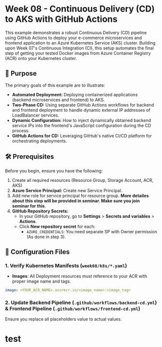 # Week 08 - Continuous Delivery (CD) to AKS with GitHub Actions

This example demonstrates a robust Continuous Delivery (CD) pipeline using GitHub Actions to deploy your e-commerce microservices and frontend application to an Azure Kubernetes Service (AKS) cluster. Building upon Week 07's Continuous Integration (CI), this setup automates the final step of getting your tested Docker images from Azure Container Registry (ACR) onto your Kubernetes cluster.

## 🚀 Purpose

The primary goals of this example are to illustrate:

- **Automated Deployment:** Deploying containerized applications (backend microservices and frontend) to AKS.
- **Two-Phase CD:** Using separate GitHub Actions workflows for backend and frontend deployment to handle dynamic external IP addresses of LoadBalancer services.
- **Dynamic Configuration:** How to inject dynamically obtained backend service IPs into the frontend's JavaScript configuration during the CD process.
- **GitHub Actions for CD:** Leveraging GitHub's native CI/CD platform for orchestrating deployments.

## 🛠️ Prerequisites

Before you begin, ensure you have the following:

1. Create all required resources (Resource Group, Storage Account, ACR, AKS)
2. **Azure Service Principal:** Create new Service Principal.
3. Add new role for service principal for resource group. **More detailes about this step will be provided in seminar. Make sure you join seminar for this**.
4. **GitHub Repository Secrets:**
    - In your GitHub repository, go to **Settings** > **Secrets and variables** > **Actions**.
    - Click **New repository secret** for each:
      - `AZURE_CREDENTIALS`: You need separate SP with Owner permission (As done in step 3).

## 📝 Configuration Files

### 1. Verify Kubernetes Manifests (`week08/k8s/*.yaml`)

- **Images**: All Deployment resources must reference to your ACR with proper image name and tags.

```yaml
image: <YOUR_ACR_NAME>.azurecr.io/<image_name>:<image_tag>
```

### 2. Update Backend Pipeline (`.github/workflows/backend-cd.yml`) & Frontend Pipeline (`.github/workflows/frontend-cd.yml`)

Ensure you replace all placeholders value to actual values.

# test